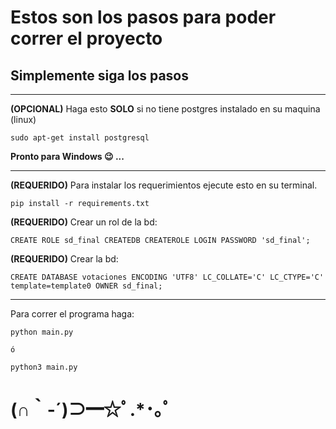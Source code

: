 # Estos son los pasos para poder correr el proyecto

## Simplemente siga los pasos

---
**(OPCIONAL)** Haga esto **SOLO** si no tiene postgres instalado en su maquina (linux)

    sudo apt-get install postgresql

**Pronto para Windows 😉 ...**

---

**(REQUERIDO)** Para instalar los requerimientos ejecute esto en su terminal.

    pip install -r requirements.txt



**(REQUERIDO)** Crear un rol de la bd:

    CREATE ROLE sd_final CREATEDB CREATEROLE LOGIN PASSWORD 'sd_final';

**(REQUERIDO)** Crear la bd:

    CREATE DATABASE votaciones ENCODING 'UTF8' LC_COLLATE='C' LC_CTYPE='C' template=template0 OWNER sd_final;

---
Para correr el programa haga:

    python main.py

    ó

    python3 main.py


# (∩｀-´)⊃━☆ﾟ.*･｡ﾟ